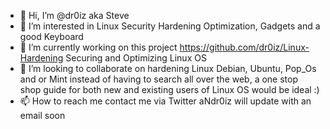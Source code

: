 - 👋 Hi, I’m @dr0iz aka Steve
- 👀 I’m interested in Linux Security Hardening Optimization, Gadgets and a good Keyboard
- 🌱 I’m currently working on this project https://github.com/dr0iz/Linux-Hardening Securing and Optimizing Linux OS 
- 💞️ I’m looking to collaborate on hardening Linux Debian, Ubuntu, Pop_Os and or Mint instead of having to search all over the web, a one stop shop guide for both new and existing users of Linux OS would be ideal :)
- 📫 How to reach me contact me via Twitter aNdr0iz will update with an email soon

<!---
dr0iz/dr0iz is a ✨ special ✨ repository because its `README.md` (this file) appears on your GitHub profile.
You can click the Preview link to take a look at your changes.
--->
